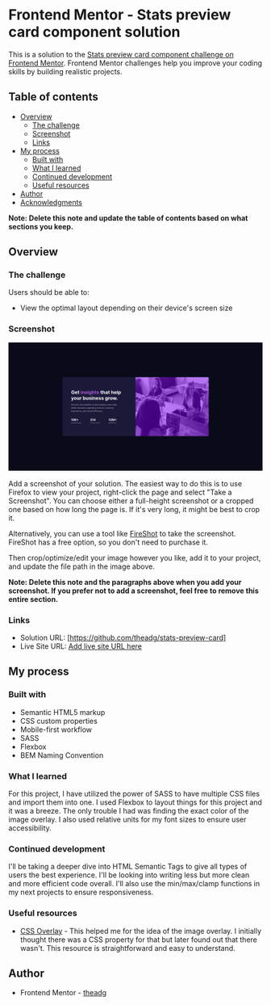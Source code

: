 # Frontend Mentor - Stats preview card component solution

This is a solution to the [Stats preview card component challenge on Frontend Mentor](https://www.frontendmentor.io/challenges/stats-preview-card-component-8JqbgoU62). Frontend Mentor challenges help you improve your coding skills by building realistic projects.

## Table of contents

- [Overview](#overview)
  - [The challenge](#the-challenge)
  - [Screenshot](#screenshot)
  - [Links](#links)
- [My process](#my-process)
  - [Built with](#built-with)
  - [What I learned](#what-i-learned)
  - [Continued development](#continued-development)
  - [Useful resources](#useful-resources)
- [Author](#author)
- [Acknowledgments](#acknowledgments)

**Note: Delete this note and update the table of contents based on what sections you keep.**

## Overview

### The challenge

Users should be able to:

- View the optimal layout depending on their device's screen size

### Screenshot

![](./images/stat-preview-card.png)

Add a screenshot of your solution. The easiest way to do this is to use Firefox to view your project, right-click the page and select "Take a Screenshot". You can choose either a full-height screenshot or a cropped one based on how long the page is. If it's very long, it might be best to crop it.

Alternatively, you can use a tool like [FireShot](https://getfireshot.com/) to take the screenshot. FireShot has a free option, so you don't need to purchase it.

Then crop/optimize/edit your image however you like, add it to your project, and update the file path in the image above.

**Note: Delete this note and the paragraphs above when you add your screenshot. If you prefer not to add a screenshot, feel free to remove this entire section.**

### Links

- Solution URL: [https://github.com/theadg/stats-preview-card]
- Live Site URL: [Add live site URL here](https://your-live-site-url.com)

## My process

### Built with

- Semantic HTML5 markup
- CSS custom properties
- Mobile-first workflow
- SASS
- Flexbox
- BEM Naming Convention

### What I learned

For this project, I have utilized the power of SASS to have multiple CSS files and import them into one. I used Flexbox to layout things for this project and it was a breeze. The only trouble I had was finding the exact color of the image overlay. I also used relative units for my font sizes to ensure user accessibility.

### Continued development

I'll be taking a deeper dive into HTML Semantic Tags to give all types of users the best experience. I'll be looking into writing less but more clean and more efficient code overall. I'll also use the min/max/clamp functions in my next projects to ensure responsiveness.

### Useful resources

- [CSS Overlay](https://www.w3schools.com/howto/howto_css_overlay.asp) - This helped me for the idea of the image overlay. I initially thought there was a CSS property for that but later found out that there wasn't. This resource is straightforward and easy to understand.

## Author

- Frontend Mentor - [theadg](https://www.frontendmentor.io/profile/theadg)
